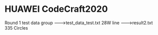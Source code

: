 # HUAWEI CodeCraft2020
Round 1
test data group
--->test_data_test.txt 28W line
--->result2.txt        335 Circles
